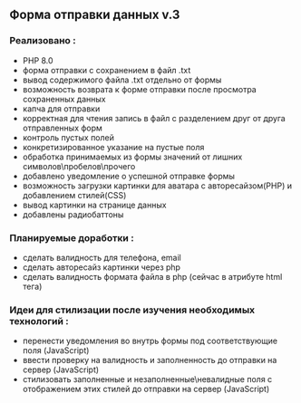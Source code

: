 ## Форма отправки данных v.3
### Реализовано :
- PHP 8.0
- форма отправки с сохранением в файл .txt
- вывод содержимого файла .txt отдельно от формы 
- возможность возврата к форме отправки после просмотра сохраненных данных
- капча для отправки
- корректная для чтения запись в файл с разделением друг от друга отправленных форм
- контроль пустых полей
- конкретизированное указание на пустые поля
- обработка принимаемых из формы значений от лишних символов\пробелов\прочего
- добавлено уведомление о успешной отправке формы
- возможность загрузки картинки для аватара с авторесайзом(PHP) и добавлением стилей(CSS)
- вывод картинки на странице данных
- добавлены радиобаттоны
### Планируемые доработки :
- сделать валидность для телефона, email
- сделать авторесайз картинки через php
- сделать валидность формата файла в php (сейчас в атрибуте html тега)

### Идеи для стилизации после изучения необходимых технологий :
- перенести уведомления во внутрь формы под соответствующие поля (JavaScript)
- ввести проверку на валидность и заполненность до отправки на сервер (JavaScript)
- стилизовать заполненные и незаполненные\невалидные поля с отображением этих стилей до отправки на сервер (JavaScript)
